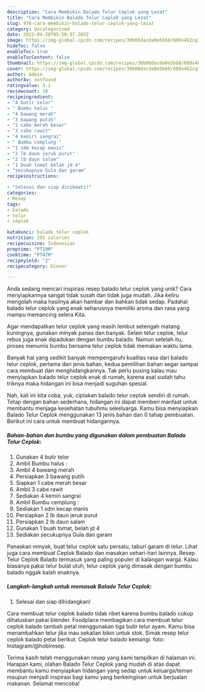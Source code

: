 ```yaml
---
description: "Cara Membikin Balado Telur Ceplok yang Lezat"
title: "Cara Membikin Balado Telur Ceplok yang Lezat"
slug: 978-cara-membikin-balado-telur-ceplok-yang-lezat
category: Uncategorized
date: 2022-04-28T05:50:57.285Z
image: https://img-global.cpcdn.com/recipes/30b06dacda0e5b68/680x482cq70/balado-telur-ceplok-foto-resep-utama.jpg
hideToc: false
enableToc: true
enableTocContent: false
thumbnail: https://img-global.cpcdn.com/recipes/30b06dacda0e5b68/680x482cq70/balado-telur-ceplok-foto-resep-utama.jpg
cover: https://img-global.cpcdn.com/recipes/30b06dacda0e5b68/680x482cq70/balado-telur-ceplok-foto-resep-utama.jpg
author: Admin
authorAv: notfound
ratingvalue: 3.1
reviewcount: 10
recipeingredient:
- "4 butir telor"
- " Bumbu halus "
- "4 bawang merah"
- "3 bawang putih"
- "1 cabe merah besar"
- "3 cabe rawit"
- "4 kemiri sangrai"
- " Bumbu cemplung "
- "1 sdm kecap manis"
- "2 lb daun jeruk purut"
- "2 lb daun salam"
- "1 buah tomat belah jd 4"
- "secukupnya Gula dan garam"
recipeinstructions:

- "Selesai dan siap dinikmati!"
categories:
- Resep
tags:
- balado
- telur
- ceplok

katakunci: balado telur ceplok 
nutrition: 293 calories
recipecuisine: Indonesian
preptime: "PT19M"
cooktime: "PT47M"
recipeyield: "2"
recipecategory: Dinner

---
```





Anda sedang mencari inspirasi resep balado telur ceplok yang unik? Cara menyiapkannya sangat tidak susah dan tidak juga mudah. Jika keliru mengolah maka hasilnya akan hambar dan bahkan tidak sedap. Padahal balado telur ceplok yang enak seharusnya memiliki aroma dan rasa yang mampu memancing selera Kita.





Agar mendapatkan telur ceplok yang masih lembut setengah matang kuningnya, gunakan minyak panas dan banyak. Selain telur ceplok, telur rebus juga enak dipadukan dengan bumbu balado. Namun setelah itu, proses menumis bumbu bersama telur ceplok tidak memakan waktu lama.

Banyak hal yang sedikit banyak mempengaruhi kualitas rasa dari balado telur ceplok, pertama dari jenis bahan, kedua pemilihan bahan segar sampai cara membuat dan menghidangkannya. Tak perlu pusing kalau mau menyiapkan balado telur ceplok enak di rumah, karena asal sudah tahu triknya maka hidangan ini bisa menjadi suguhan spesial.






Nah, kali ini kita coba, yuk, ciptakan balado telur ceplok sendiri di rumah. Tetap dengan bahan sederhana, hidangan ini dapat memberi manfaat untuk membantu menjaga kesehatan tubuhmu sekeluarga. Kamu bisa menyiapkan Balado Telur Ceplok menggunakan 13 jenis bahan dan 0 tahap pembuatan. Berikut ini cara untuk membuat hidangannya.

<!--inarticleads1-->

##### Bahan-bahan dan bumbu yang digunakan dalam pembuatan Balado Telur Ceplok:

1. Gunakan 4 butir telor
1. Ambil  Bumbu halus :
1. Ambil 4 bawang merah
1. Persiapkan 3 bawang putih
1. Siapkan 1 cabe merah besar
1. Ambil 3 cabe rawit
1. Sediakan 4 kemiri sangrai
1. Ambil  Bumbu cemplung :
1. Sediakan 1 sdm kecap manis
1. Persiapkan 2 lb daun jeruk purut
1. Persiapkan 2 lb daun salam
1. Gunakan 1 buah tomat, belah jd 4
1. Sediakan secukupnya Gula dan garam


Panaskan minyak, buat telur ceplok satu persatu, taburi garam di telur. Lihat juga cara membuat Ceplok Balado dan masakan sehari-hari lainnya. Resep Telur Ceplok Balado termasuk yang paling populer di kalangan warga. Kalau biasanya pakai telur bulat utuh, telur ceplok yang dimasak dengan bumbu balado nggak kalah enaknya. 

<!--inarticleads2-->

##### Langkah-langkah untuk memasak Balado Telur Ceplok:


1. Selesai dan siap dihidangkan!

Cara membuat telur ceplok balado tidak ribet karena bumbu balado cukup dihaluskan pakai blender. Foodplace membagikan cara membuat telur ceplok balado tambah petai menggunakan tiga butir telur ayam. Kamu bisa menambahkan telur jika mau sekalian bikin untuk stok. Simak resep telur ceplok balado petai berikut. Ceplok telur balado kemangi. foto: Instagram/@hobiresep. 

Terima kasih telah menggunakan resep yang kami tampilkan di halaman ini. Harapan kami, olahan Balado Telur Ceplok yang mudah di atas dapat membantu kamu menyiapkan hidangan yang sedap untuk keluarga/teman maupun menjadi inspirasi bagi kamu yang berkeinginan untuk berjualan makanan. Selamat mencoba!
